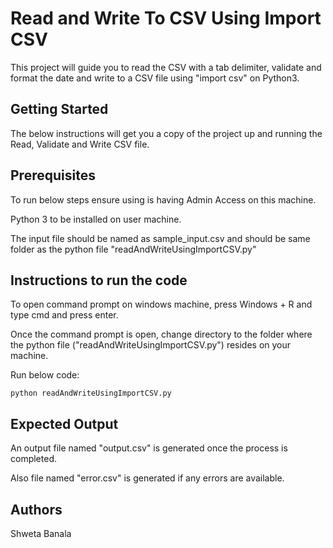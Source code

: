# Read and Write To CSV Using Import CSV

This project will guide you to read the CSV with a tab delimiter, validate and format the date and write to a CSV file using "import csv" on Python3.


## Getting Started
The below instructions will get you a copy of the project up and running the Read, Validate and Write CSV file. 

## Prerequisites
To run below steps ensure using is having Admin Access on this machine.

Python 3 to be installed on user machine.

The input file should be named as sample_input.csv and should be same folder as the python file "readAndWriteUsingImportCSV.py"

## Instructions to run the code

To open command prompt on windows machine, press Windows + R and type cmd and press enter.

Once the command prompt is open, change directory to the folder where the python file ("readAndWriteUsingImportCSV.py") resides on your machine.

Run below code:

```
python readAndWriteUsingImportCSV.py
```

## Expected Output
An output file named "output.csv" is generated once the process is completed. 

Also file named "error.csv" is generated if any errors are available.

## Authors
Shweta Banala
